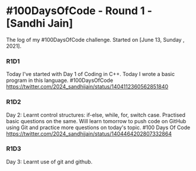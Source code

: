 # #100DaysOfCode - Round 1 - [Sandhi Jain]

The log of my #100DaysOfCode challenge. Started on [June 13, Sunday , 2021].
 
### R1D1 
 Today I've started with Day 1 of Coding in C++. Today I wrote a basic program in this language.
#100DaysOfCode
 https://twitter.com/2024_sandhijain/status/1404112360562851840

### R1D2
Day 2: Learnt control structures: if-else, while, for, switch case. Practised basic questions on the same.
Will learn tomorrow to push code on GitHub using Git and practice more questions on today's topic.
#100 Days Of Code
https://twitter.com/2024_sandhijain/status/1404464202807332864

### R1D3
Day 3: Learnt use of git and github.

